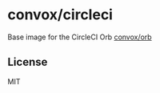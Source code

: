 # convox/circleci

Base image for the CircleCI Orb [convox/orb](https://github.com/convox/circleci-orb)

## License

MIT
